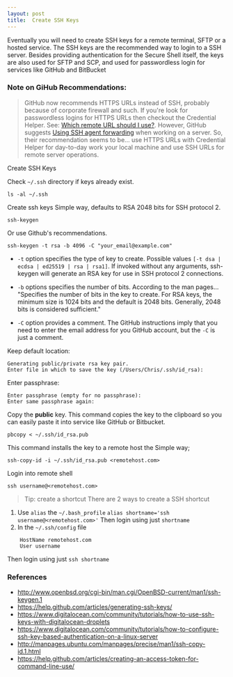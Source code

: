 ```yaml
---
layout: post
title:  Create SSH Keys
---
```


Eventually you will need to create SSH keys for a remote terminal, SFTP or a hosted service. The SSH keys are the recommended way to login to a SSH server. Besides providing authentication for the Secure Shell itself, the keys are also used for SFTP and SCP, and used for passwordless login for services like GitHub and BitBucket

### Note on GiHub Recommendations:
> GitHub now recommends HTTPS URLs instead of SSH, probably because of corporate firewall and such. If you're look for passwordless logins for HTTPS URLs then checkout the Credential Helper. See: [Which remote URL should I use?](https://help.github.com/articles/which-remote-url-should-i-use/). However, GitHub suggests [Using SSH agent forwarding](https://developer.github.com/guides/using-ssh-agent-forwarding/) when working on a server. So, their recommendation seems to be... use HTTPS URLs with Credential Helper for day-to-day work your local machine and use SSH URLs for remote server operations.

Create SSH Keys

Check `~/.ssh` directory if keys already exist. 

    ls -al ~/.ssh


Create ssh keys Simple way, defaults to RSA 2048 bits for SSH protocol 2.

    ssh-keygen
    
Or use Github's recommendations.

    ssh-keygen -t rsa -b 4096 -C "your_email@example.com"

* `-t` option specifies the type of key to create. Possible values `[-t dsa | ecdsa | ed25519 | rsa | rsa1]`. If invoked without any arguments, ssh-keygen will generate an RSA key for use in SSH protocol 2 connections. 
* `-b` options specifies the number of bits. According to the man pages... "Specifies the number of bits in the key to create. For RSA keys, the minimum size is 1024 bits and the default is 2048 bits. Generally, 2048 bits is considered sufficient."

* `-C` option provides a comment. The GitHub instructions imply that you need to enter the email address for you GitHub account, but the `-C` is just a comment.
  
Keep default location:

    Generating public/private rsa key pair.
    Enter file in which to save the key (/Users/Chris/.ssh/id_rsa):

Enter passphrase:

    Enter passphrase (empty for no passphrase): 
    Enter same passphrase again:


Copy the **public** key. 
This command copies the key to the clipboard so you can easily paste it into service like GitHub or Bitbucket. 

    pbcopy < ~/.ssh/id_rsa.pub

This command installs the key to a remote host
  the Simple way;

    ssh-copy-id -i ~/.ssh/id_rsa.pub <remotehost.com>

Login into remote shell

    ssh username@<remotehost.com>

> Tip: create a shortcut
There are 2 ways to create a SSH shortcut
1. Use `alias` the `~/.bash_profile`
`alias shortname='ssh username@<remotehost.com>'`
Then login using just `shortname`
2. In the `~/.ssh/config` file
```Host shortname
    HostName remotehost.com
    User username
```
Then login using just `ssh shortname`


### References
* http://www.openbsd.org/cgi-bin/man.cgi/OpenBSD-current/man1/ssh-keygen.1
* https://help.github.com/articles/generating-ssh-keys/
* https://www.digitalocean.com/community/tutorials/how-to-use-ssh-keys-with-digitalocean-droplets
* https://www.digitalocean.com/community/tutorials/how-to-configure-ssh-key-based-authentication-on-a-linux-server
* http://manpages.ubuntu.com/manpages/precise/man1/ssh-copy-id.1.html
* https://help.github.com/articles/creating-an-access-token-for-command-line-use/

